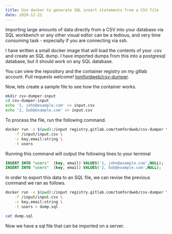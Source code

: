 ```yaml
---
title: Use docker to generate SQL insert statements from a CSV file
date: 2020-12-22
---
```


Importing large amounts of data directly from a CSV into your database via SQL workbench or any other visual editor can be a tedious, and very time consuming task - especially if you are connecting via ssh.

I have written a small docker image that will load the contents of your .csv and create an SQL dump. I have imported dumps from this into a postgresql database, but it should work on any SQL database.

You can view the repository and the container registry on my gitlab account. Pull requests welcome! [tomfordweb/csv-dumper](https://github.com/tomfordweb/csv-dumper).

Now, lets create a sample file to see how the container works.

```bash
mkdir csv-dumper-input
cd csv-dumper-input
echo '1, john@example.com' >> input.csv
echo '2, bob@example.com' >> input.csv
```

To process the file, run the following command.

```bash
docker run -v $(pwd):/input registry.gitlab.com/tomfordweb/csv-dumper \
    -f /input/input.csv \
    -c key,email:string \
    -t users
```

Running this command will output the following lines to your terminal

```sql
INSERT INTO "users"  (key, email) VALUES('1, john@example.com',NULL);
INSERT INTO "users"  (key, email) VALUES('2, bob@example.com',NULL);
```

In order to export this data to an SQL file, we can revise the previous command we ran as follows.

```bash
docker run -v $(pwd):/input registry.gitlab.com/tomfordweb/csv-dumper \
    -f /input/input.csv \
    -c key,email:string \
    -t users > dump.sql
```

```bash
cat dump.sql
```

Now we have a sql file that can be imported on a server.
